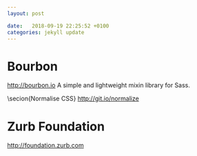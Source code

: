 ```yaml
---
layout: post

date:   2018-09-19 22:25:52 +0100
categories: jekyll update
---
```

Bourbon
=======

<http://bourbon.io> A simple and lightweight mixin library for Sass.

\secion{Normalise CSS}
<http://git.io/normalize>

Zurb Foundation
===============

<http://foundation.zurb.com>
